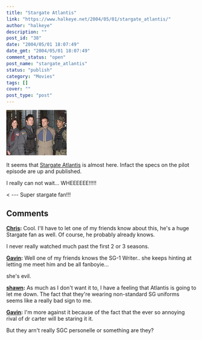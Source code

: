 ```yaml
---
title: "Stargate Atlantis"
link: "https://www.halkeye.net/2004/05/01/stargate_atlantis/"
author: "halkeye"
description: ""
post_id: "38"
date: "2004/05/01 18:07:49"
date_gmt: "2004/05/01 18:07:49"
comment_status: "open"
post_name: "stargate_atlantis"
status: "publish"
category: "Movies"
tags: []
cover: ""
post_type: "post"
---
```


![100.jpg](100.jpg)  

It seems that [Stargate Atlantis](http://www.gateworld.net/atlantis/s1/101.shtml) is almost here. Infact the specs on the pilot episode are up and published.

I really can not wait... WHEEEEEE!!!!!

< \--- Super stargate fan!!!

## Comments

**[Chris](#31 "2004-05-01 20:03:26"):** Cool. I'll have to let one of my friends know about this, he's a huge Stargate fan as well. Of course, he probably already knows.

I never really watched much past the first 2 or 3 seasons.

**[Gavin](#32 "2004-05-01 20:58:35"):** Well one of my friends knows the SG-1 Writer.. she keeps hinting at letting me meet him and be all fanboyie...

she's evil.

**[shawn](#33 "2004-05-18 12:22:16"):** As much as I don't want it to, I have a feeling that Atlantis is going to let me down. The fact that they're wearing non-standard SG uniforms seems like a really bad sign to me.

**[Gavin](#34 "2004-05-18 12:24:57"):** I'm more against it because of the fact that the ever so annoying rival of dr carter will be staring it it.

But they arn't really SGC personelle or something are they?


